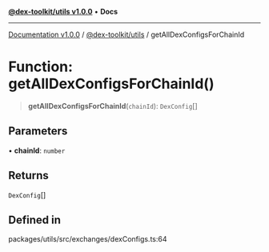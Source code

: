 [**@dex-toolkit/utils v1.0.0**](../README.md) • **Docs**

***

[Documentation v1.0.0](../../../packages.md) / [@dex-toolkit/utils](../README.md) / getAllDexConfigsForChainId

# Function: getAllDexConfigsForChainId()

> **getAllDexConfigsForChainId**(`chainId`): `DexConfig`[]

## Parameters

• **chainId**: `number`

## Returns

`DexConfig`[]

## Defined in

packages/utils/src/exchanges/dexConfigs.ts:64
